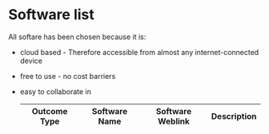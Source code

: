 # Software list

All softare has been chosen because it is:

*  cloud based - Therefore accessible from almost any internet-connected device
* free to use - no cost barriers
* easy to collaborate in


  | Outcome Type     |   Software Name   | Software Weblink      |   Description                                               |
  |------------------|-------------------|-----------------------|-------------------------------------------------------------|

